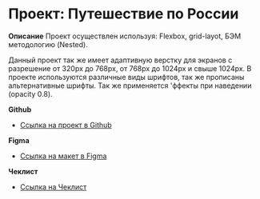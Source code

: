 # Проект: Путешествие по России


**Описание**
Проект осуществлен используя: Flexbox, grid-layot, БЭМ методологию (Nested).

Данный проект так же имеет адаптивную верстку для экранов с разрешение от 320px до 768px, от 768px до 1024px и свыше 1024px. В проекте используются различные виды шрифтов, так же прописаны альтернативные шрифты.
Так же применяется 'ффекты при наведении (opacity 0.8). 

**Github**
* [Ссылка на проект в Github](https://bumerrr.github.io/russian-travel/index.html)


**Figma**

* [Ссылка на макет в Figma](https://www.figma.com/file/5S2WSbEFL6awjVWJ0NWL8Q/Sprint-3_-Russia-_-desktop-mobile?node-id=28503%3A0)

**Чеклист**
* [Ссылка на Чеклист](https://code.s3.yandex.net/web-developer/checklists-pdf/new-program/checklist-3.pdf)